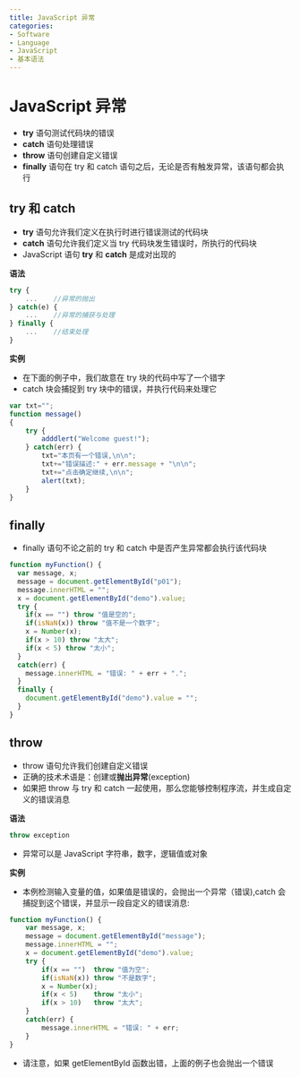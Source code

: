 ```yaml
---
title: JavaScript 异常
categories:
- Software
- Language
- JavaScript
- 基本语法
---
```

# JavaScript 异常

- **try** 语句测试代码块的错误
- **catch** 语句处理错误
- **throw** 语句创建自定义错误
- **finally** 语句在 try 和 catch 语句之后，无论是否有触发异常，该语句都会执行

## try 和 catch

- **try** 语句允许我们定义在执行时进行错误测试的代码块
- **catch** 语句允许我们定义当 try 代码块发生错误时，所执行的代码块
- JavaScript 语句 **try** 和 **catch** 是成对出现的

**语法**

```js
try {
    ...    //异常的抛出
} catch(e) {
    ...    //异常的捕获与处理
} finally {
    ...    //结束处理
}
```

**实例**

- 在下面的例子中，我们故意在 try 块的代码中写了一个错字
- catch 块会捕捉到 try 块中的错误，并执行代码来处理它

```js
var txt="";
function message()
{
    try {
        adddlert("Welcome guest!");
    } catch(err) {
        txt="本页有一个错误,\n\n";
        txt+="错误描述:" + err.message + "\n\n";
        txt+="点击确定继续,\n\n";
        alert(txt);
    }
}
```

## finally

- finally 语句不论之前的 try 和 catch 中是否产生异常都会执行该代码块

```js
function myFunction() {
  var message, x;
  message = document.getElementById("p01");
  message.innerHTML = "";
  x = document.getElementById("demo").value;
  try {
    if(x == "") throw "值是空的";
    if(isNaN(x)) throw "值不是一个数字";
    x = Number(x);
    if(x > 10) throw "太大";
    if(x < 5) throw "太小";
  }
  catch(err) {
    message.innerHTML = "错误: " + err + ".";
  }
  finally {
    document.getElementById("demo").value = "";
  }
}
```

## throw

- throw 语句允许我们创建自定义错误
- 正确的技术术语是：创建或**抛出异常**(exception)
- 如果把 throw 与 try 和 catch 一起使用，那么您能够控制程序流，并生成自定义的错误消息

**语法**

```js
throw exception
```

- 异常可以是 JavaScript 字符串，数字，逻辑值或对象

**实例**

- 本例检测输入变量的值，如果值是错误的，会抛出一个异常（错误),catch 会捕捉到这个错误，并显示一段自定义的错误消息:

```js
function myFunction() {
    var message, x;
    message = document.getElementById("message");
    message.innerHTML = "";
    x = document.getElementById("demo").value;
    try {
        if(x == "")  throw "值为空";
        if(isNaN(x)) throw "不是数字";
        x = Number(x);
        if(x < 5)    throw "太小";
        if(x > 10)   throw "太大";
    }
    catch(err) {
        message.innerHTML = "错误: " + err;
    }
}
```

- 请注意，如果 getElementById 函数出错，上面的例子也会抛出一个错误